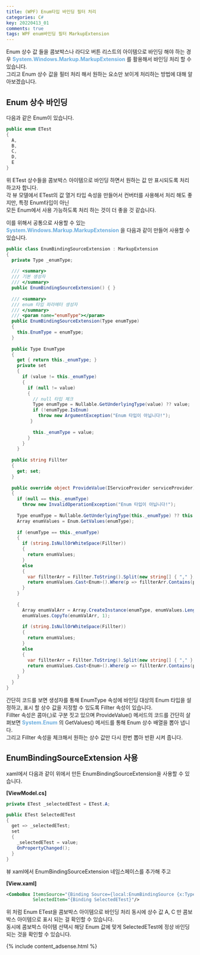 ```yaml
---
title: (WPF) Enum타입 바인딩 필터 처리
categories: C#
key: 20220413_01
comments: true
tags: WPF enum바인딩 필터 MarkupExtension
---
```


Enum 상수 값 들을 콤보박스나 라디오 버튼 리스트의 아이템으로 바인딩 해야 하는 경우 **<span style="color: rgb(107, 173, 222);">System.Windows.Markup.MarkupExtension</span>** 를 활용해서
바인딩 처리 할 수 있습니다.<br/>
그리고 Enum 상수 값을 필터 처리 해서 원하는 요소만 보이게 처리하는 방법에 대해 알아보겠습니다.

<!--more-->

Enum 상수 바인딩
-

다음과 같은 Enum이 있습니다.
```cs
public enum ETest
{
  A,
  B,
  C,
  D,
  E
}
```

위 ETest 상수들을 콤보박스 아이템으로 바인딩 하면서 원하는 값 만 표시되도록 처리 하고자 합니다.<br/>
각 뷰 모델에서 ETest의 값 열거 타입 속성을 만들어서 컨버터를 사용해서 처리 해도 좋지만, 특정 Enum타입이 아닌<br/>
모든 Enum에서 사용 가능하도록 처리 하는 것이 더 좋을 것 같습니다.<br/>

이를 위해서 공통으로 사용할 수 있는 **<span style="color: rgb(107, 173, 222);">System.Windows.Markup.MarkupExtension</span>** 을 다음과 같이 만들어 사용할 수 있습니다.

```cs
public class EnumBindingSourceExtension : MarkupExtension
{
  private Type _enumType;
  
  /// <summary>
  /// 기본 생성자
  /// </summary>
  public EnumBindingSourceExtension() { }
  
  /// <summary>
  /// enum 타입 파라메터 생성자
  /// </summary>
  /// <param name="enumType"></param>
  public EnumBindingSourceExtension(Type enumType)
  {
    this.EnumType = enumType;
  }
                
  public Type EnumType
  {
    get { return this._enumType; }
    private set
    {
      if (value != this._enumType)
      {
        if (null != value)
        {
          // null 타입 체크
          Type enumType = Nullable.GetUnderlyingType(value) ?? value;
          if (!enumType.IsEnum)
            throw new ArgumentException("Enum 타입이 아닙니다!");
         }
        
          this._enumType = value;
        }
      }
    }
  
  public string Fillter
  {
    get; set;
  }
  
  public override object ProvideValue(IServiceProvider serviceProvider)
  {
    if (null == this._enumType)
      throw new InvalidOperationException("Enum 타입이 아닙니다!");
    
    Type enumType = Nullable.GetUnderlyingType(this._enumType) ?? this._enumType;
    Array enumValues = Enum.GetValues(enumType);
    
    if (enumType == this._enumType)
    {
      if (string.IsNullOrWhiteSpace(Fillter))
      {
        return enumValues;
      }
      else
      {
        var fillterArr = Fillter.ToString().Split(new string[] { "," }, StringSplitOptions.RemoveEmptyEntries);
        return enumValues.Cast<Enum>().Where(p => fillterArr.Contains(p.ToString()));
      }
    }
    
    {
      Array enumValArr = Array.CreateInstance(enumType, enumValues.Length + 1);
      enumValues.CopyTo(enumValArr, 1);
      
      if (string.IsNullOrWhiteSpace(Fillter))
      {
        return enumValues;
      }
      else
      {
        var fillterArr = Fillter.ToString().Split(new string[] { "," }, StringSplitOptions.RemoveEmptyEntries);
        return enumValues.Cast<Enum>().Where(p => fillterArr.Contains(p.ToString()));
      }
    }
  }
}
```

간단히 코드를 보면 생성자를 통해 EnumType 속성에 바인딩 대상의 Enum 타입을 설정하고, 표시 할 상수 값을 지정할 수 있도록 Fillter 속성이 있습니다.<br/>
Fillter 속성은 콤마(,)로 구분 짓고 있으며 ProvideValue() 메서드의 코드를 간단히 살펴보면 **<span style="color: rgb(107, 173, 222);">System.Enum</span>** 의 GetValues() 메서드를 통해 Enum 상수 배열을 뽑아 냅니다.<br/>
그리고 Fillter 속성을 체크해서 원하는 상수 값만 다시 한번 뽑아 반환 시켜 줍니다.

EnumBindingSourceExtension 사용
-

xaml에서 다음과 같이 위에서 만든 EnumBindingSourceExtension을 사용할 수 있습니다.

**[ViewModel.cs]**
```cs
private ETest _selectedETest = ETest.A;

public ETest SelectedETest
{
  get => _selectedETest;
  set
  {
    _selectedETest = value;
    OnPropertyChanged();
  }
}
```

뷰 xaml에서 EnumBindingSourceExtension 네임스페이스를 추가해 주고

**[View.xaml]**
```xml
<ComboBox ItemsSource="{Binding Source={local:EnumBindingSource {x:Type local:ETest}, Fillter='A,C'}}"
          SelectedItem="{Binding SelectedETest}"/>
```

위 처럼 Enum ETest을 콤보박스 아이템으로 바인딩 처리 동시에 상수 값 A, C 만 콤보박스 아이템으로 표시 되는 걸 확인할 수 있습니다.<br/>
동시에 콤보박스 아이템 선택시 해당 Enum 값에 맞게 SelectedETest에 정상 바인딩 되는 것을 확인할 수 있습니다.

{% include content_adsense.html %}
